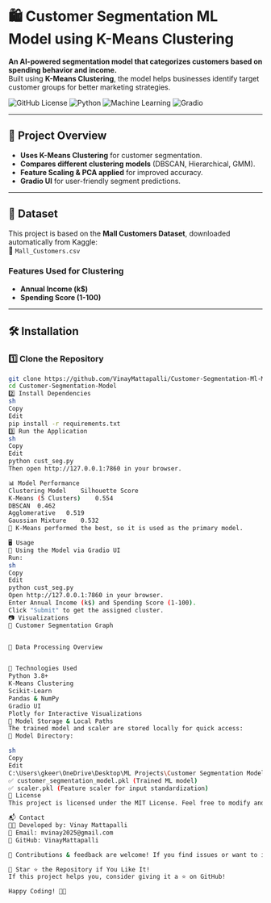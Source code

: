 # 🛍️ Customer Segmentation ML Model using K-Means Clustering  

**An AI-powered segmentation model that categorizes customers based on spending behavior and income.**  
Built using **K-Means Clustering**, the model helps businesses identify target customer groups for better marketing strategies.

![GitHub License](https://img.shields.io/badge/license-MIT-blue.svg)
![Python](https://img.shields.io/badge/Python-3.8%2B-blue)
![Machine Learning](https://img.shields.io/badge/Machine%20Learning-KMeans-green)
![Gradio](https://img.shields.io/badge/Gradio-UI-orange)

---

## **📌 Project Overview**
- **Uses K-Means Clustering** for customer segmentation.  
- **Compares different clustering models** (DBSCAN, Hierarchical, GMM).  
- **Feature Scaling & PCA applied** for improved accuracy.  
- **Gradio UI** for user-friendly segment predictions.  

---

## **📁 Dataset**
This project is based on the **Mall Customers Dataset**, downloaded automatically from Kaggle:  
📂 `Mall_Customers.csv`  

### **Features Used for Clustering**
- **Annual Income (k$)**  
- **Spending Score (1-100)**  

---

## **🛠️ Installation**
### **1️⃣ Clone the Repository**
```sh
git clone https://github.com/VinayMattapalli/Customer-Segmentation-Ml-Model.git
cd Customer-Segmentation-Model
2️⃣ Install Dependencies
sh
Copy
Edit
pip install -r requirements.txt
3️⃣ Run the Application
sh
Copy
Edit
python cust_seg.py
Then open http://127.0.0.1:7860 in your browser.

📊 Model Performance
Clustering Model	Silhouette Score
K-Means (5 Clusters)	0.554
DBSCAN	0.462
Agglomerative	0.519
Gaussian Mixture	0.532
📌 K-Means performed the best, so it is used as the primary model.

🖥️ Usage
🎯 Using the Model via Gradio UI
Run:
sh
Copy
Edit
python cust_seg.py
Open http://127.0.0.1:7860 in your browser.
Enter Annual Income (k$) and Spending Score (1-100).
Click "Submit" to get the assigned cluster.
📷 Visualizations
📌 Customer Segmentation Graph


📌 Data Processing Overview


🔗 Technologies Used
Python 3.8+
K-Means Clustering
Scikit-Learn
Pandas & NumPy
Gradio UI
Plotly for Interactive Visualizations
📍 Model Storage & Local Paths
The trained model and scaler are stored locally for quick access:
📂 Model Directory:

sh
Copy
Edit
C:\Users\gkeer\OneDrive\Desktop\ML Projects\Customer Segmentation Model
✅ customer_segmentation_model.pkl (Trained ML model)
✅ scaler.pkl (Feature scaler for input standardization)
📝 License
This project is licensed under the MIT License. Feel free to modify and use it.

📬 Contact
👨‍💻 Developed by: Vinay Mattapalli
📧 Email: mvinay2025@gmail.com
🔗 GitHub: VinayMattapalli

🙌 Contributions & feedback are welcome! If you find issues or want to improve the model, feel free to create a pull request.

🚀 Star ⭐ the Repository if You Like It!
If this project helps you, consider giving it a ⭐ on GitHub!

Happy Coding! 🎯🔥
